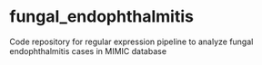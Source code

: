 # fungal_endophthalmitis
Code repository for regular expression pipeline to analyze fungal endophthalmitis cases in MIMIC database
